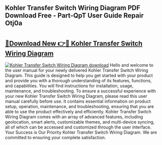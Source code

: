 ## Kohler Transfer Switch Wiring Diagram PDF Download Free - Part-QpT User Guide Repair Otj0a

# <h2><a href="http://dfouiwv.blite.top/?on=Kohler+Transfer+Switch+Wiring+Diagram">🔗Download New 👉🔴 Kohler Transfer Switch Wiring Diagram</a></h2>

[![Kohler Transfer Switch Wiring Diagram download](https://i.imgur.com/lujVjoI.png)](http://dfouiwv.blite.top/?on=Kohler+Transfer+Switch+Wiring+Diagram)
Hello and welcome to the user manual for your newly delivered Kohler Transfer Switch Wiring Diagram. This guide is designed to help you get started with your product and provide you with a thorough understanding of its features, functions, and capabilities. You will find instructions for installation, usage, maintenance, and troubleshooting. To ensure a successful experience with your new Kohler Transfer Switch Wiring Diagram, please read this user manual carefully before use. It contains essential information on product setup, operation, maintenance, and troubleshooting, ensuring that you are able to use the product effectively and efficiently. Kohler Transfer Switch Wiring Diagram comes with an array of advanced features, including geolocation, smart alerts, customizable themes, and multi-device syncing, all of which can be accessed and customized through the user interface. Your Success is Our Priority Kohler Transfer Switch Wiring Diagram. We are committed to ensuring your complete satisfaction.
